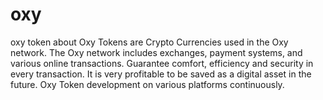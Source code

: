 # oxy
oxy token
about
Oxy Tokens are Crypto Currencies used in the Oxy network. The Oxy network includes exchanges, payment systems, and various online transactions. Guarantee comfort, efficiency and security in every transaction. It is very profitable to be saved as a digital asset in the future. Oxy Token development on various platforms continuously. 
